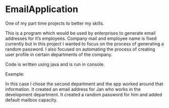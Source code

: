 # EmailApplication
One of my part time projects to better my skills.

This is a program which would be used by enterprises to generate email addresses for it’s employees. 
Company mail and employee name is fixed currently but in this project I wanted to focus on the process of generating a random password. I also focused on automating the process of creating user profile in certain departments of the company.

Code is written using java and is run in console.

Example:


In this case I chose the second department and the app worked around that information. It created an email address for Jan who works in the development department. It created a random password for him and added default mailbox capacity.

